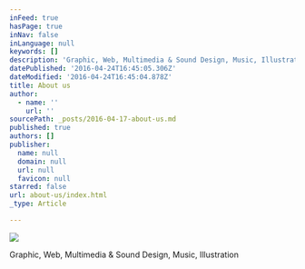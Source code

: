 ```yaml
---
inFeed: true
hasPage: true
inNav: false
inLanguage: null
keywords: []
description: 'Graphic, Web, Multimedia & Sound Design, Music, Illustration'
datePublished: '2016-04-24T16:45:05.306Z'
dateModified: '2016-04-24T16:45:04.878Z'
title: About us
author:
  - name: ''
    url: ''
sourcePath: _posts/2016-04-17-about-us.md
published: true
authors: []
publisher:
  name: null
  domain: null
  url: null
  favicon: null
starred: false
url: about-us/index.html
_type: Article

---
```

![](https://the-grid-user-content.s3-us-west-2.amazonaws.com/1215028a-8362-4b26-b485-dd690f2f0581.jpg)

Graphic, Web, Multimedia & Sound Design, Music, Illustration
